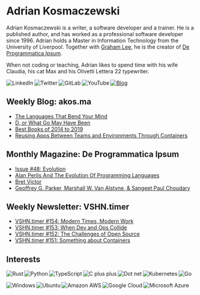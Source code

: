 # Adrian Kosmaczewski

Adrian Kosmaczewski is a writer, a software developer and a trainer. He is a published author, and has worked as a professional software developer since 1996. Adrian holds a Master in Information Technology from the University of Liverpool. Together with [Graham Lee](https://github.com/iamleeg/), he is the creator of [De Programmatica Ipsum](https://deprogrammaticaipsum.com).

When not coding or teaching, Adrian likes to spend time with his wife Claudia, his cat Max and his Olivetti Lettera 22 typewriter.

[<img align="left" alt="LinkedIn" src="https://img.shields.io/badge/linkedin-%230077B5.svg?&style=for-the-badge&logo=linkedin&logoColor=white">](https://linkedin.com/in/akosma) [<img align="left" alt="Twitter" src="https://img.shields.io/badge/twitter-%231DA1F2.svg?&style=for-the-badge&logo=twitter&logoColor=white">](https://twitter.com/akosma) [<img align="left" alt="GitLab" src="https://img.shields.io/badge/gitlab-%23330f63.svg?&style=for-the-badge&logo=gitlab&logoColor=white">](https://gitlab.com/akosma) [<img alt="YouTube" align="left" src="https://img.shields.io/badge/youtube-%23FF0000.svg?&style=for-the-badge&logo=youtube&logoColor=white">](https://vshn.tv) [<img alt="Blog" src="https://img.shields.io/badge/rss-%23FFA500.svg?&style=for-the-badge&logo=rss&logoColor=white">](https://akos.ma/index.xml)

## Weekly Blog: akos.ma

<!-- AKOSMA:START -->
- [The Languages That Bend Your Mind](https://akos.ma/blog/the-languages-that-bend-your-mind/)
- [D, or What Go May Have Been](https://akos.ma/blog/d-or-what-go-may-have-been/)
- [Best Books of 2014 to 2019](https://akos.ma/blog/best-books-of-2014-to-2019/)
- [Reusing Apps Between Teams and Environments Through Containers](https://akos.ma/blog/reusing-apps-between-teams-and-environments-through-containers/)
<!-- AKOSMA:END -->

## Monthly Magazine: De Programmatica Ipsum

<!-- DEPROGIPSUM:START -->
- [Issue #48: Evolution](https://deprogrammaticaipsum.com/issue-48-evolution/)
- [Alan Perlis And The Evolution Of Programming Languages](https://deprogrammaticaipsum.com/alan-perlis-and-the-evolution-of-programming-languages/)
- [Bret Victor](https://deprogrammaticaipsum.com/bret-victor/)
- [Geoffrey G. Parker, Marshall W. Van Alstyne, &amp; Sangeet Paul Choudary](https://deprogrammaticaipsum.com/geoffrey-g-parker-marshall-w-van-alstyne-sangeet-paul-choudary/)
<!-- DEPROGIPSUM:END -->

## Weekly Newsletter: VSHN.timer

<!-- VSHNTIMER:START -->
- [VSHN.timer #154: Modern Times, Modern Work](https://www.vshn.ch/blog/vshn-timer-154-modern-times-modern-work/)
- [VSHN.timer #153: When Dev and Ops Collide](https://www.vshn.ch/blog/vshn-timer-153-when-dev-and-ops-collide/)
- [VSHN.timer #152: The Challenges of Open Source](https://www.vshn.ch/blog/vshn-timer-152-the-challenges-of-open-source/)
- [VSHN.timer #151: Something about Containers](https://www.vshn.ch/blog/vshn-timer-151-something-about-containers/)
<!-- VSHNTIMER:END -->

## Interests

<img align="left" alt="Rust" src="https://img.shields.io/badge/rust-DEA584?logo=rust&logoColor=white&style=for-the-badge"> <img align="left" alt="Python" src="https://img.shields.io/badge/python-%233776AB.svg?&style=for-the-badge&logo=python&logoColor=white"> <img align="left" alt="TypeScript" src="https://img.shields.io/badge/typescript%20-%23007ACC.svg?&style=for-the-badge&logo=typescript&logoColor=white"> <img align="left" alt="C plus plus" src="https://img.shields.io/badge/c++%20-%2300599C.svg?&style=for-the-badge&logo=c%2B%2B&logoColor=white"> <img alt="Go" src="https://img.shields.io/badge/go-%2300ADD8.svg?&style=for-the-badge&logo=go&logoColor=white"> <img alt="Dot net" align="left" src="https://img.shields.io/badge/dotnet-net%23239120.svg?color=5C2D91&style=for-the-badge&logo=.net&logoColor=white"> <img align="left" alt="Kubernetes" src="https://img.shields.io/badge/kubernetes-326de6?logo=kubernetes&logoColor=white&style=for-the-badge">

<img align="left" alt="Windows" src="https://img.shields.io/badge/windows-0078D6?logo=windows&logoColor=white&style=for-the-badge"> <img align="left" alt="Ubuntu" src="https://img.shields.io/badge/ubuntu-E95420?logo=ubuntu&logoColor=white&style=for-the-badge"> <img align="left" alt="Amazon AWS" src="https://img.shields.io/badge/Amazon%20AWS-%23232F3E?logo=amazon-aws&logoColor=white&style=for-the-badge"> <img align="left" alt="Google Cloud" src="https://img.shields.io/badge/Google%20Cloud-%234285F4?logo=google-cloud&logoColor=white&style=for-the-badge "> <img alt="Microsoft Azure" src="https://img.shields.io/badge/Microsoft%20Azure-0089D6?logo=microsoft-azure&logoColor=white&style=for-the-badge">

